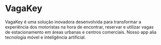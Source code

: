 # VagaKey
VagaKey é uma solução inovadora desenvolvida para transformar a experiência dos motoristas na hora de encontrar, reservar e utilizar vagas de estacionamento em áreas urbanas e centros comerciais. Nosso app alia tecnologia móvel e inteligência artificial.
